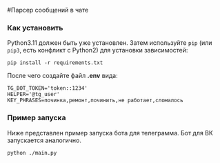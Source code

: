 #Парсер сообщений в чате

### Как установить
Python3.11 должен быть уже установлен. 
Затем используйте `pip` (или `pip3`, есть конфликт с Python2) для установки зависимостей:
```
pip install -r requirements.txt
```

После чего создайте файл **.env** вида:
```
TG_BOT_TOKEN='token::1234'
HELPER='@tg_user'
KEY_PHRASES=починка,ремонт,починить,не работает,сломалось
```


### Пример запуска

Ниже представлен пример запуска бота для телеграмма. Бот для ВК запускается аналогично.
```
python ./main.py 

```